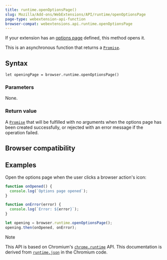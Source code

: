 ```yaml
---
title: runtime.openOptionsPage()
slug: Mozilla/Add-ons/WebExtensions/API/runtime/openOptionsPage
page-type: webextension-api-function
browser-compat: webextensions.api.runtime.openOptionsPage
---
```




If your extension has an [options page](/Mozilla/Add-ons/WebExtensions/user_interface/Options_pages) defined, this method opens it.

This is an asynchronous function that returns a [`Promise`](/Web/JavaScript/Reference/Global_Objects/Promise).

## Syntax

```js-nolint
let openingPage = browser.runtime.openOptionsPage()
```

### Parameters

None.

### Return value

A [`Promise`](/Web/JavaScript/Reference/Global_Objects/Promise) that will be fulfilled with no arguments when the options page has been created successfully, or rejected with an error message if the operation failed.

## Browser compatibility



## Examples

Open the options page when the user clicks a browser action's icon:

```js
function onOpened() {
  console.log(`Options page opened`);
}

function onError(error) {
  console.log(`Error: ${error}`);
}

let opening = browser.runtime.openOptionsPage();
opening.then(onOpened, onError);
```



> [!NOTE]
> This API is based on Chromium's [`chrome.runtime`](https://developer.chrome.com/docs/extensions/reference/api/runtime#method-openOptionsPage) API. This documentation is derived from [`runtime.json`](https://chromium.googlesource.com/chromium/src/+/master/extensions/common/api/runtime.json) in the Chromium code.

<!--
// Copyright 2015 The Chromium Authors. All rights reserved.
//
// Redistribution and use in source and binary forms, with or without
// modification, are permitted provided that the following conditions are
// met:
//
//    * Redistributions of source code must retain the above copyright
// notice, this list of conditions and the following disclaimer.
//    * Redistributions in binary form must reproduce the above
// copyright notice, this list of conditions and the following disclaimer
// in the documentation and/or other materials provided with the
// distribution.
//    * Neither the name of Google Inc. nor the names of its
// contributors may be used to endorse or promote products derived from
// this software without specific prior written permission.
//
// THIS SOFTWARE IS PROVIDED BY THE COPYRIGHT HOLDERS AND CONTRIBUTORS
// "AS IS" AND ANY EXPRESS OR IMPLIED WARRANTIES, INCLUDING, BUT NOT
// LIMITED TO, THE IMPLIED WARRANTIES OF MERCHANTABILITY AND FITNESS FOR
// A PARTICULAR PURPOSE ARE DISCLAIMED. IN NO EVENT SHALL THE COPYRIGHT
// OWNER OR CONTRIBUTORS BE LIABLE FOR ANY DIRECT, INDIRECT, INCIDENTAL,
// SPECIAL, EXEMPLARY, OR CONSEQUENTIAL DAMAGES (INCLUDING, BUT NOT
// LIMITED TO, PROCUREMENT OF SUBSTITUTE GOODS OR SERVICES; LOSS OF USE,
// DATA, OR PROFITS; OR BUSINESS INTERRUPTION) HOWEVER CAUSED AND ON ANY
// THEORY OF LIABILITY, WHETHER IN CONTRACT, STRICT LIABILITY, OR TORT
// (INCLUDING NEGLIGENCE OR OTHERWISE) ARISING IN ANY WAY OUT OF THE USE
// OF THIS SOFTWARE, EVEN IF ADVISED OF THE POSSIBILITY OF SUCH DAMAGE.
-->
